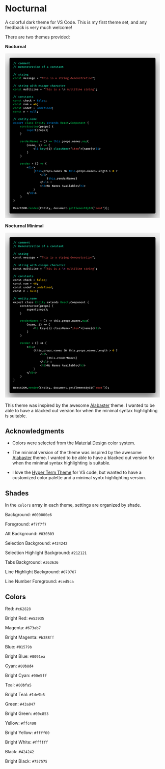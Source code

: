 # Nocturnal

A colorful dark theme for VS Code. This is my first theme set, and any feedback is very much welcome!

There are two themes provided:

**Nocturnal**

![nocturnal](./nocturnal.png)

**Nocturnal Minimal**

![nocturnal-minimal](./nocturnal-minimal.png)

This theme was inspired by the awesome [Alabaster](https://github.com/tonsky/vscode-theme-alabaster) theme. I wanted to be able to have a blacked out version for when the minimal syntax highlighting is suitable.

## Acknowledgments

* Colors were selected from the [Material Design](https://material.io/design/color/the-color-system.html#tools-for-picking-colors) color system.

* The minimal version of the theme was inspired by the awesome [Alabaster](https://github.com/tonsky/vscode-theme-alabaster) theme. I wanted to be able to have a blacked out version for when the minimal syntax highlighting is suitable.

* I love the [Hyper Term Theme](https://github.com/HasseNasse/hyper-term-theme) for VS code, but wanted to have a customized color palette and a minimal syntx highlighting version.

## Shades

In the `colors` array in each theme, settings are organized by shade.

Background: `#000000e6`

Foreground: `#f7f7f7`

Alt Background: `#030303`

Selection Background: `#424242`

Selection Highlight Background: `#212121`

Tabs Background: `#363636`

Line Highlight Background: `#070707`

Line Number Foreground: `#ced5ca`

## Colors

Red: `#c62828`

Bright Red: `#e53935`

Magenta: `#673ab7`

Bright Magenta: `#b388ff`

Blue: `#01579b`

Bright Blue: `#0091ea`

Cyan: `#00b8d4`

Bright Cyan: `#00e5ff`

Teal: `#00bfa5`

Bright Teal: `#1de9b6`

Green: `#43a047`

Bright Green: `#00c853`

Yellow: `#ffc400`

Bright Yellow: `#ffff00`

Bright White: `#ffffff`

Black: `#424242`

Bright Black: `#757575`